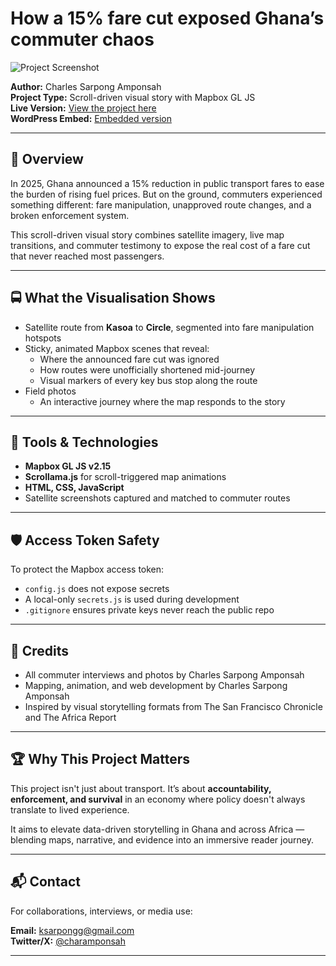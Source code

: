 # How a 15% fare cut exposed Ghana’s commuter chaos

![Project Screenshot](images/farecut-preview.png)

**Author:** Charles Sarpong Amponsah  
**Project Type:** Scroll-driven visual story with Mapbox GL JS  
**Live Version:** [View the project here](https://ksarpongg.github.io/fare-cut-scroll/)  
**WordPress Embed:** [Embedded version](https://www.gbcghanaonline.com/features/fare-cut-millions/2025/)

---

## 🎯 Overview

In 2025, Ghana announced a 15% reduction in public transport fares to ease the burden of rising fuel prices. But on the ground, commuters experienced something different: fare manipulation, unapproved route changes, and a broken enforcement system.

This scroll-driven visual story combines satellite imagery, live map transitions, and commuter testimony to expose the real cost of a fare cut that never reached most passengers.

---

## 🚍 What the Visualisation Shows

- Satellite route from **Kasoa** to **Circle**, segmented into fare manipulation hotspots
- Sticky, animated Mapbox scenes that reveal:
  - Where the announced fare cut was ignored
  - How routes were unofficially shortened mid-journey
  - Visual markers of every key bus stop along the route
- Field photos
  - An interactive journey where the map responds to the story

---

## 🧰 Tools & Technologies

- **Mapbox GL JS v2.15**
- **Scrollama.js** for scroll-triggered map animations
- **HTML, CSS, JavaScript**
- Satellite screenshots captured and matched to commuter routes

---

## 🛡️ Access Token Safety

To protect the Mapbox access token:
- `config.js` does not expose secrets
- A local-only `secrets.js` is used during development
- `.gitignore` ensures private keys never reach the public repo

---

## 📸 Credits

- All commuter interviews and photos by Charles Sarpong Amponsah  
- Mapping, animation, and web development by Charles Sarpong Amponsah  
- Inspired by visual storytelling formats from The San Francisco Chronicle and The Africa Report

---

## 🏆 Why This Project Matters

This project isn't just about transport. It’s about **accountability, enforcement, and survival** in an economy where policy doesn't always translate to lived experience.

It aims to elevate data-driven storytelling in Ghana and across Africa — blending maps, narrative, and evidence into an immersive reader journey.

---

## 📬 Contact

For collaborations, interviews, or media use:

**Email:** ksarpongg@gmail.com  
**Twitter/X:** [@charamponsah](https://x.com/charamponsah)

---
